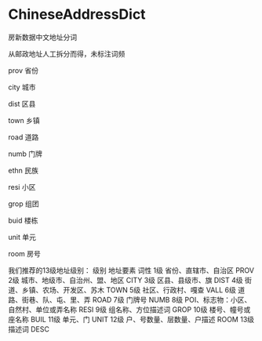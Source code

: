 # ChineseAddressDict
房新数据中文地址分词

从邮政地址人工拆分而得，未标注词频


prov 省份

city 城市

dist 区县

town 乡镇

road 道路

numb 门牌

ethn 民族

resi 小区

grop 组团

buid 楼栋

unit 单元

room 房号

我们推荐的13级地址级别：
级别	地址要素	词性
1级	省份、直辖市、自治区	PROV
2级	城市、地级市、自治州、盟、地区	CITY
3级	区县、县级市、旗	DIST
4级	街道、乡镇、农场、开发区、苏木	TOWN
5级	社区、行政村、嘎查	VALL
6级	道路、街巷、队、屯、里、弄	ROAD
7级	门牌号	NUMB
8级	POI、标志物：小区、自然村、单位或弄名称	RESI
9级	组名称、方位描述词	GROP
10级	楼号、幢号或座名称	BUIL
11级	单元、门	UNIT
12级	户、号数量、层数量、户描述	ROOM
13级	描述词	DESC
